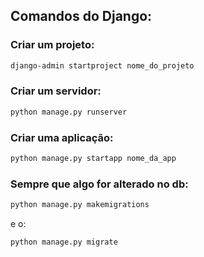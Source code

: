 ## Comandos do Django:

### Criar um projeto:
```bash
django-admin startproject nome_do_projeto
```

### Criar um servidor:
```bash
python manage.py runserver
```

### Criar uma aplicação:
```bash
python manage.py startapp nome_da_app
```

### Sempre que algo for alterado no db:
```bash
python manage.py makemigrations
```
e o:
```bash
python manage.py migrate
```